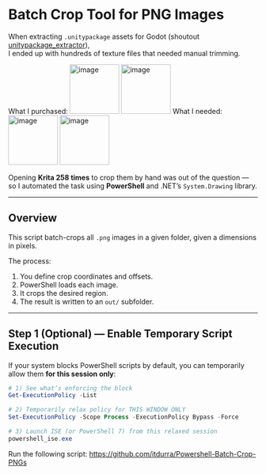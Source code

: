# Batch Crop Tool for PNG Images

When extracting `.unitypackage` assets for Godot (shoutout [unitypackage_extractor](https://github.com/Cobertos/unitypackage_extractor/releases)),  
I ended up with hundreds of texture files that needed manual trimming.

What I purchased:
<img width="100" height="100" alt="image" src="https://github.com/user-attachments/assets/6c3da098-4739-4e21-97bb-84a9c4373f03" />
<img width="100" height="100" alt="image" src="https://github.com/user-attachments/assets/97a266e2-4b7d-4a81-aeb0-73ab4cf602f1" />
What I needed: 
<img width="100" height="100" alt="image" src="https://github.com/user-attachments/assets/58b26733-b11c-4288-908a-e692ecc9ece4" />
<img width="100" height="100" alt="image" src="https://github.com/user-attachments/assets/2d5b90bb-41b1-4d6e-8510-a4719e1f1baa" />

Opening **Krita 258 times** to crop them by hand was out of the question —  
so I automated the task using **PowerShell** and .NET’s `System.Drawing` library.

---

## Overview

This script batch-crops all `.png` images in a given folder, given a dimensions in pixels.

The process:
1. You define crop coordinates and offsets.
2. PowerShell loads each image.
3. It crops the desired region.
4. The result is written to an `out/` subfolder.

---

## Step 1 (Optional) — Enable Temporary Script Execution

If your system blocks PowerShell scripts by default, you can temporarily allow them **for this session only**:

```powershell
# 1) See what’s enforcing the block
Get-ExecutionPolicy -List

# 2) Temporarily relax policy for THIS WINDOW ONLY
Set-ExecutionPolicy -Scope Process -ExecutionPolicy Bypass -Force

# 3) Launch ISE (or PowerShell 7) from this relaxed session
powershell_ise.exe

```
Run the following script: https://github.com/itdurra/Powershell-Batch-Crop-PNGs

